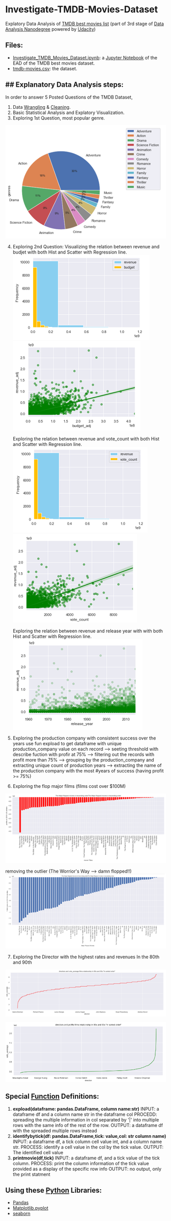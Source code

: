 # Investigate-TMDB-Movies-Dataset

Explatory Data Analysis of [TMDB best movies list](https://www.kaggle.com/datasets/juzershakir/tmdb-movies-dataset) (part of 3rd stage of [Data Analysis Nanodegree](https://egfwd.com/specializtion/data-analysis-advanced/) powered by [Udacity](https://www.udacity.com/))

## Files:
* [Investigate_TMDB_Movies_Dataset.ipynb](https://github.com/Nour-Ibrahim-1290/Investigate-TMDB-Movies-Dataset/blob/main/Investigate_TMDB_Movies_Dataset.ipynb): a [Jupyter Notebook](https://jupyter.org/) of the EAD of the TMDB best movies dataset.
* [tmdb-movies.csv](https://github.com/Nour-Ibrahim-1290/Investigate-TMDB-Movies-Dataset/blob/main/tmdb-movies.csv): the dataset.

## ## Explanatory Data Analysis steps:
In order to answer  5 Posted Questions of the TMDB Dataset,
1. Data [Wrangling](https://en.wikipedia.org/wiki/Data_wrangling#:~:text=Data%20wrangling%2C%20sometimes%20referred%20to%20as%20data%20munging%2C,wrangling%20is%20to%20assure%20quality%20and%20useful%20data.) & [Cleaning](https://www.bing.com/search?q=data+cleaning+wiki&go=Search&qs=ds&form=QBRE).
2. Basic Statistical Analysis and Explatory Visualization.
3. Exploring 1st Question, most popular genre.

![PieChart](https://github.com/Nour-Ibrahim-1290/Investigate-TMDB-Movies-Dataset/blob/main/Investigate%20TMDB%20Dataset-PieChart.PNG)

4. Exploring 2nd Question:
   Visualizing the relation between revenue and budjet with both Hist and Scatter with Regression line.
![Visual2nd](https://github.com/Nour-Ibrahim-1290/Investigate-TMDB-Movies-Dataset/blob/main/Investigate%20TMDB%20Dataset-Hist01.PNG)
![Visual2nd](https://raw.githubusercontent.com/Nour-Ibrahim-1290/Investigate-TMDB-Movies-Dataset/6e7f357526f8fa33c85636675a3bf52153d19d5d/Investigate%20TMDB%20Dataset-Scatter01.PNG)

   Exploring the relation between revenue and vote_count with both Hist and Scatter with Regression line.
![Visual2nd](https://github.com/Nour-Ibrahim-1290/Investigate-TMDB-Movies-Dataset/blob/main/Investigate%20TMDB%20Dataset-Hist02.PNG?raw=true)
![Visual2nd](https://github.com/Nour-Ibrahim-1290/Investigate-TMDB-Movies-Dataset/blob/main/Investigate%20TMDB%20Dataset-Scatter02.PNG?raw=true)

   Exploring the relation between revenue and release year with with both Hist and Scatter with Regression line.
![Visual2nd](https://github.com/Nour-Ibrahim-1290/Investigate-TMDB-Movies-Dataset/blob/main/Investigate%20TMDB%20Dataset-Scatter03.PNG?raw=true)

5. Exploring the production company with consistent success over the years
    use fun expload to get dataframe with unique production_company value on each record --> seeting threshold with describe fuction with profir at 75%
    --> filtering out the records with profit more than 75% --> grouping by the production_company and extracting unique count of production years
    --> extracting the name of the production company with the most #years of success (having profit >= 75%)
    
6. Exploring the flop major films (films cost over $100M)

![BarChart](https://github.com/Nour-Ibrahim-1290/Investigate-TMDB-Movies-Dataset/blob/main/Investigate%20TMDB%20Dataset-BarChart01.PNG?raw=true)

   removing the outlier (The Worrior's Way --> damn flopped!!)
 ![BarChart2](https://github.com/Nour-Ibrahim-1290/Investigate-TMDB-Movies-Dataset/blob/main/Investigate%20TMDB%20Dataset-BarChart02.PNG?raw=true)
 
 7. Exploring the Director with the highest rates and revenues In the 80th and 90th
 
 ![LineChart](https://github.com/Nour-Ibrahim-1290/Investigate-TMDB-Movies-Dataset/blob/main/Investigate%20TMDB%20Dataset-LineChart01.PNG?raw=true)
 
 ![Linechart2](https://github.com/Nour-Ibrahim-1290/Investigate-TMDB-Movies-Dataset/blob/main/Investigate%20TMDB%20Dataset-LineChart02.PNG?raw=true)
 
 ## Special [Function](https://www.w3schools.com/python/python_functions.asp) Definitions:
 1. **expload(dataframe: pandas.DataFrame, column name:str)**
    INPUT: a dataframe df and a column name str in the dataframe col
    PROCEDD: spreading the multiple information in col separated by '|' into multiple rows
            with the same info of the rest of the row.
    OUTPUT: a dataframe df with the spreaded multiple rows instead
 2. **identifybytick(df: pandas.DataFrame,tick: value,col: str column name)**
    INPUT: a dataframe df, a tick column cell value int, and a column name str.
    PROCESS: identify a cell value in the col by the tick value.
    OUTPUT: The identified cell value
 3. **printmovie(df,tick)**
    INPUT: a dataframe df, and a tick value of the tick column.
    PROCESS: print the column information of the tick value provided 
            as a display of the specific row info
    OUTPUT: no output, only the print statment
    

## Using these [Python](https://www.python.org/) Libraries:
* [Pandas](https://pandas.pydata.org/docs/)
* [Matplotlib.pyplot](https://matplotlib.org/stable/users/index.html)
* [seaborn]()
 
